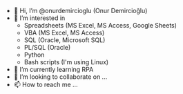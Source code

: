 - 👋 Hi, I’m @onurdemircioglu (Onur Demircioğlu)
- 👀 I’m interested in
  * Spreadsheets (MS Excel, MS Access, Google Sheets)
  * VBA (MS Excel, MS Access)
  * SQL (Oracle, Microsoft SQL)
  * PL/SQL (Oracle)
  * Python
  * Bash scripts (I'm using Linux)
- 🌱 I’m currently learning RPA
- 💞️ I’m looking to collaborate on ...
- 📫 How to reach me ...

<!---
onurdemircioglu/onurdemircioglu is a ✨ special ✨ repository because its `README.md` (this file) appears on your GitHub profile.
You can click the Preview link to take a look at your changes.
--->
